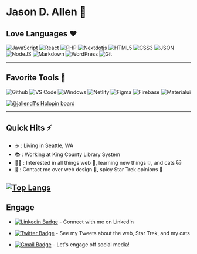 # Jason D. Allen 👋

## Love Languages ❤️

![JavaScript](https://img.shields.io/badge/-JavaScript-000000?style=for-the-badge&logo=javascript)
![React](http://img.shields.io/badge/-React-000000?style=for-the-badge&logo=React)
![PHP](https://img.shields.io/badge/-PHP-000000?style=for-the-badge&logo=php)
![Nextdotjs](http://img.shields.io/badge/-Next.js-000000?style=for-the-badge&logo=Nextdotjs)
![HTML5](https://img.shields.io/badge/-HTML5-000000?style=for-the-badge&logo=HTML5)
![CSS3](https://img.shields.io/badge/-CSS3-000000?style=for-the-badge&logo=CSS3)
![JSON](http://img.shields.io/badge/-Json-000000?style=for-the-badge&logo=Json)
![NodeJS](http://img.shields.io/badge/-NodeJS-000000?style=for-the-badge&logo=Nodedotjs)
![Markdown](http://img.shields.io/badge/-Markdown-000000?style=for-the-badge&logo=Markdown)
![WordPress](https://img.shields.io/badge/-WordPress-000000?style=for-the-badge&logo=WordPress)
![Git](http://img.shields.io/badge/-Git-000000?style=for-the-badge&logo=Git)

---
## Favorite Tools 🧰

![Github](http://img.shields.io/badge/-Github-000000?style=for-the-badge&logo=Github&logoColor=green)
![VS Code](http://img.shields.io/badge/-VS%20Code-000000?style=for-the-badge&logo=Visual-studio-code&logoColor=blue)
![Windows](https://img.shields.io/badge/-Windows-000000?style=for-the-badge&logo=windows)
![Netlify](http://img.shields.io/badge/-Netlify-000000?style=for-the-badge&logo=Netlify)
![Figma](http://img.shields.io/badge/-Figma-000000?style=for-the-badge&logo=Figma)
![Firebase](http://img.shields.io/badge/-Firebase-000000?style=for-the-badge&logo=Firebase)
![Materialui](http://img.shields.io/badge/-Materialui-000000?style=for-the-badge&logo=Materialui)

[![@jallend1's Holopin board](https://holopin.me/jallend1)](https://holopin.io/@jallend1)

---
## Quick Hits ⚡

- ☕ : Living in Seattle, WA
- 📚 : Working at King County Library System
- 🕵️‍♂️ : Interested in all things web 🔗, learning new things 💡, and cats 🐱
- 💬 : Contact me over web design 🎨, spicy Star Trek opinions 🖖

[![Top Langs](https://github-readme-stats.vercel.app/api/top-langs/?username=jallend1&exclude_repo=github-readme-stats,anuraghazra.github.io)](https://github.com/anuraghazra/github-readme-stats)
---
## Engage

- [![Linkedin Badge](https://img.shields.io/badge/-Jason_D._Allen-blue?style=flat-square&logo=Linkedin&logoColor=white&link=https://www.linkedin.com/in/ishagupta20//)](https://www.linkedin.com/in/jallend1/) - Connect with me on LinkedIn

- [![Twitter Badge](https://img.shields.io/badge/-Jason_Allen-1ca0f1?style=flat-square&logo=twitter&logoColor=white&link=https://twitter.com/cornerofjustice)](https://twitter.com/cornerofjustice) - See my Tweets about the web, Star Trek, and my cats

- [![Gmail Badge](https://img.shields.io/badge/jallend1@gmail.com-c14438?style=flat-square&logo=Gmail&logoColor=white&link=mailto:jallend1@gmail.com)](mailto:jallend1@gmail.com) - Let's engage off social media!

<!--
**jallend1/jallend1** is a ✨ _special_ ✨ repository because its `README.md` (this file) appears on your GitHub profile.

Here are some ideas to get you started:

- 🔭 I’m currently working on ...
- 🌱 I’m currently learning ...
- 👯 I’m looking to collaborate on ...
- 🤔 I’m looking for help with ...
- 💬 Ask me about ...
- 📫 How to reach me: ...
- 😄 Pronouns: ...
- ⚡ Fun fact: ...
-->
